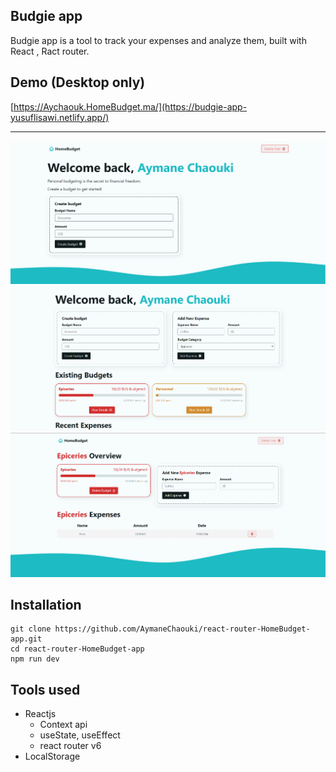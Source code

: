 ## Budgie app

Budgie app is a tool to track your expenses and analyze them, built with React , Ract router.

## Demo (Desktop only)
[https://Aychaouk.HomeBudget.ma/](https://budgie-app-yusuflisawi.netlify.app/)

---
![Screen Shot 2024-03-17 at 14 46 27](https://github.com/AymaneChaouki/react-router-HomeBudget-app/blob/master/src/assets/1.png)
![Screen Shot 2024-03-17 at 14 47 27](https://github.com/AymaneChaouki/react-router-HomeBudget-app/blob/master/src/assets/2.png)
![Screen Shot 2024-03-17 at 14 48 27](https://github.com/AymaneChaouki/react-router-HomeBudget-app/blob/master/src/assets/3.png)

## Installation

```plaintext
git clone https://github.com/AymaneChaouki/react-router-HomeBudget-app.git
cd react-router-HomeBudget-app
npm run dev
```

## Tools used

-   Reactjs
    -   Context api
    -   useState, useEffect
    -   react router v6
-   LocalStorage
